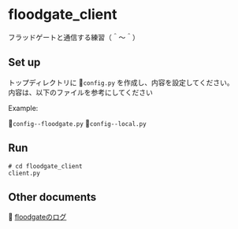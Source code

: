 # floodgate_client

フラッドゲートと通信する練習（＾～＾）

## Set up

トップディレクトリに 📄`config.py` を作成し、内容を設定してください。  
内容は、以下のファイルを参考にしてください  

Example:  

📄`config--floodgate.py`
📄`config--local.py`

## Run

```shell
# cd floodgate_client
client.py
```

## Other documents

📖 [floodgateのログ](http://wdoor.c.u-tokyo.ac.jp/shogi/x/shogi-server.log)  
